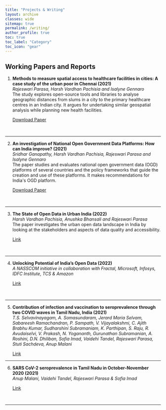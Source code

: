```yaml
---
title: "Projects & Writing"
layout: archive
classes: wide
sitemap: true
permalink: /writing/
author_profile: true
toc: true
toc_label: "Category"
toc_icon: "gear"
---
```


## Working Papers and Reports

<ol start = "1">
<li><strong>Methods to measure spatial access to healthcare facilities in cities: A case study of the urban poor in Chennai (2021)</strong><br>
<em>Rajeswari Parasa, Harsh Vardhan Pachisia and Isalyne Gennaro</em><br>
The study explores open-source tools and libraries to analyse geographic distances from slums in a city to the primary healthcare centres in an Indian city. It argues for undertaking similar geospatial analysis while planning new health facilities.
<br>

<a href = "/assets/docs/access-to-healthfacilities.pdf">Download Paper</a>

<br></li></ol>
<hr/>

<ol start = "2">
<li><strong>An investigation of National Open Government Data Platforms: How can India improve? (2021)</strong><br>
<em>Sridhar Ganapathy, Harsh Vardhan Pachisia, Rajeswari Parasa and Isalyne Gennaro</em><br>
The paper studies and evaluates national open government data (OGD) platforms of several countries and the policy frameworks that guide the creation and use of these platforms. It makes recommendations for India's OGD platform.
<br>

<a href="/assets/docs/globalplatforms-open-data.pdf">Download Paper</a>


<br></li></ol>
<hr/>

<ol start = "3">
<li><strong>The State of Open Data in Urban India (2022)</strong><br>
<em>Harsh Vardhan Pachisia, Anushka Bhansali and Rajeswari Parasa</em><br>
The paper investigates the urban open data landscape in India by looking at the stakeholders and aspects of data quality and accessibility.
<br>
 
<a href="https://artha.global/working-paper/the-state-of-open-data-in-urban-india/">Link</a>
 
<br></li></ol>
<hr/>

<ol start = "4">
<li><strong>Unlocking Potential of India’s Open Data (2022)</strong><br>
<em>A NASSCOM initiative in collaboration with Fractal, Microsoft, Infosys, IDFC Institute, TCS & Amazon</em><br>
 
<a href= "https://indiaai.gov.in/research-reports/unlocking-potential-of-india-s-open-data">Link</a>
 
<br></li></ol>
<hr/>

<ol start = "5">
<li><strong>Contribution of infection and vaccination to seroprevalence through two COVID waves in Tamil Nadu, India (2021)</strong><br>
<em>T.S. Selvavinayagam, A. Somasundaram, Jerard Maria Selvam, Sabareesh Ramachandran, P. Sampath, V. Vijayalakshmi, C. Ajith Brabhu Kumar, Sudharshini Subramaniam, K. Parthipan, S. Raju, R. Avudaiselvi, V. Prakash, N. Yogananth, Gurunathan Subramanian, A. Roshini, D.N. Dhiliban, Sofia Imad, Vaidehi Tandel, Rajeswari Parasa, Stuti Sachdeva, Anup Malani</em><br>
 
<a href= "https://www.medrxiv.org/content/10.1101/2021.11.14.21265758v2">Link</a>
<br></li></ol>
<hr/>

<ol start = "6">
<li><strong>SARS CoV-2 seroprevalence in Tamil Nadu in October-November 2020 (2021)</strong><br>
 <em>Anup Malani, Vaidehi Tandel, Rajeswari Parasa & Sofia Imad</em> <br>
 
<a href = "https://artha.global/working-paper/sars-cov-2-seroprevalence-in-tamil-nadu-in-october-november-2020/">Link</a>
 
<br></li></ol>
<hr/>
